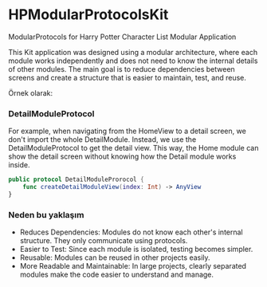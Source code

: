 # HPModularProtocolsKit
ModularProtocols for Harry Potter Character List Modular Application


This Kit application was designed using a modular architecture, where each module works independently and does not need to know the internal details of other modules. The main goal is to reduce dependencies between screens and create a structure that is easier to maintain, test, and reuse.

Örnek olarak:

<h3>DetailModuleProtocol</h3>

For example, when navigating from the HomeView to a detail screen, we don't import the whole DetailModule. Instead, we use the DetailModuleProtocol to get the detail view. This way, the Home module can show the detail screen without knowing how the Detail module works inside.

```swift
public protocol DetailModuleProrocol {
    func createDetailModuleView(index: Int) -> AnyView
}
```

<h3>Neden bu yaklaşım</h3>
<ul>
  <li>Reduces Dependencies: Modules do not know each other's internal structure. They only communicate using protocols.</li>
  <li>Easier to Test: Since each module is isolated, testing becomes simpler.</li>
  <li>Reusable: Modules can be reused in other projects easily.</li>
  <li>More Readable and Maintainable: In large projects, clearly separated modules make the code easier to understand and manage.</li>
</ul>





